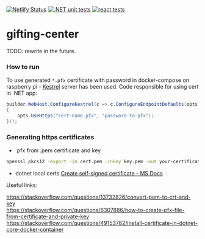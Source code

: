 [![Netlify Status](https://api.netlify.com/api/v1/badges/9178eb8b-aac0-499e-b83d-36c52f52542d/deploy-status)](https://app.netlify.com/sites/hejfranek/deploys)
[![.NET unit tests](https://github.com/Raviraven/gifting-center/actions/workflows/dotnet.yml/badge.svg?branch=master)](https://github.com/Raviraven/gifting-center/actions/workflows/dotnet.yml)
[![react tests](https://github.com/Raviraven/gifting-center/actions/workflows/react.yml/badge.svg?branch=master)](https://github.com/Raviraven/gifting-center/actions/workflows/react.yml)

# gifting-center

TODO: rewrite in the future.

### How to run

To use generated `*.pfx` certificate with password in docker-compose on raspberry pi - [Kestrel](https://learn.microsoft.com/en-us/aspnet/core/fundamentals/servers/kestrel/endpoints?view=aspnetcore-6.0) server has been used. Code responsible for using cert in .NET app:

```c#
builder.WebHost.ConfigureKestrel(c => c.ConfigureEndpointDefaults(opts =>
{
    opts.UseHttps("cert-name.pfx", "password-to-pfx");
}));
```

### Generating https certificates

- .pfx from .pem certificate and key

```sh
openssl pkcs12 -export -in cert.pem -inkey key.pem -out your-certificate.pfx
```

- dotnet local certs [Create self-signed certificate - MS Docs](https://learn.microsoft.com/en-us/dotnet/core/additional-tools/self-signed-certificates-guide#create-a-self-signed-certificate)

Useful links:

https://stackoverflow.com/questions/13732826/convert-pem-to-crt-and-key  
https://stackoverflow.com/questions/6307886/how-to-create-pfx-file-from-certificate-and-private-key  
https://stackoverflow.com/questions/49153782/install-certificate-in-dotnet-core-docker-container
